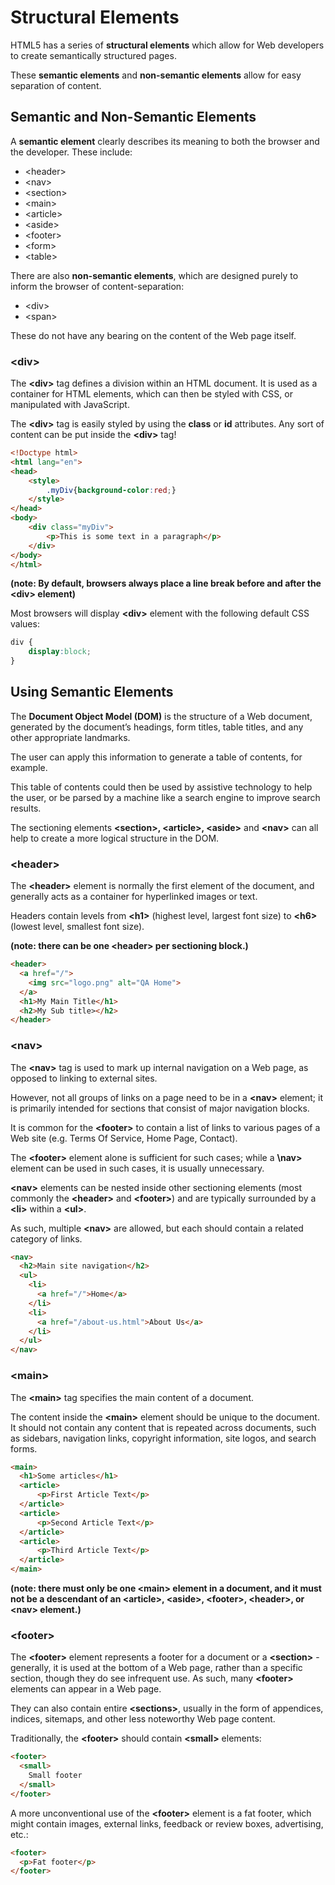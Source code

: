 # Structural Elements

HTML5 has a series of **structural elements** which allow for Web developers to create semantically structured pages.

These **semantic elements** and **non-semantic elements** allow for easy separation of content.

## Semantic and Non-Semantic Elements

A **semantic element** clearly describes its meaning to both the browser and the developer. 
These include:

* \<header>
* \<nav>
* \<section>
* \<main>
* \<article>
* \<aside>
* \<footer>
* \<form>
* \<table>

There are also **non-semantic elements**, which are designed purely to inform the browser of content-separation:

* \<div>
* \<span>

These do not have any bearing on the content of the Web page itself.

### \<div>

The **\<div>** tag defines a division within an HTML document. 
It is used as a container for HTML elements, which can then be styled with CSS, or manipulated with JavaScript.

The **\<div>** tag is easily styled by using the **class** or **id** attributes. 
Any sort of content can be put inside the **\<div>** tag!

```html
<!Doctype html>
<html lang="en">
<head>
    <style>
        .myDiv{background-color:red;}
    </style>
</head>
<body>
    <div class="myDiv">
        <p>This is some text in a paragraph</p>
    </div>
</body>
</html>
```

**(note: By default, browsers always place a line break before and after the \<div> element)**

Most browsers will display **\<div>** element with the following default CSS values:
```css
div {
    display:block;
}
```

## Using Semantic Elements

The **Document Object Model (DOM)** is the structure of a Web document, generated by the document’s headings, form titles, table titles, and any other appropriate landmarks.

The user can apply this information to generate a table of contents, for example.

This table of contents could then be used by assistive technology to help the user, or be parsed by a machine like a search engine to improve search results.

The sectioning elements **\<section>, \<article>, \<aside>** and **\<nav>** can all help to create a more logical structure in the DOM.

### \<header>

The **\<header>** element is normally the first element of the document, and generally acts as a container for hyperlinked images or text.

Headers contain levels from **\<h1>** (highest level, largest font size) to **\<h6>** (lowest level, smallest font size).

**(note: there can be one \<header> per sectioning block.)**

```html
<header>
  <a href="/">
    <img src="logo.png" alt="QA Home">
  </a>
  <h1>My Main Title</h1>
  <h2>My Sub title></h2>
</header>
```

### \<nav>

The **\<nav>** tag is used to mark up internal navigation on a Web page, as opposed to linking to external sites.

However, not all groups of links on a page need to be in a **\<nav>** element; it is primarily intended for sections that consist of major navigation blocks.

It is common for the **\<footer>** to contain a list of links to various pages of a Web site (e.g. Terms Of Service, Home Page, Contact).

The **\<footer>** element alone is sufficient for such cases; while a **\nav>** element can be used in such cases, it is usually unnecessary.

**\<nav>** elements can be nested inside other sectioning elements (most commonly the **\<header>** and **\<footer>**) and are typically surrounded by a **\<li>** within a **\<ul>**.

As such, multiple **\<nav>** are allowed, but each should contain a related category of links.

```html
<nav>
  <h2>Main site navigation</h2>
  <ul>
    <li>
      <a href="/">Home</a>
    </li>
    <li>
      <a href="/about-us.html">About Us</a>
    </li>
  </ul>
</nav>
```

### \<main>

The **\<main>** tag specifies the main content of a document.

The content inside the **\<main>** element should be unique to the document. 
It should not contain any content that is repeated across documents, such as sidebars, navigation links, copyright information, site logos, and search forms.

```html
<main>
  <h1>Some articles</h1>
  <article>
      <p>First Article Text</p>
  </article>
  <article>
      <p>Second Article Text</p>
  </article>
  <article>
      <p>Third Article Text</p>
  </article>
</main>
```

**(note: there must only be one \<main> element in a document, and it must not be a descendant of an \<article>, \<aside>, \<footer>, \<header>, or \<nav> element.)**

### \<footer>

The **\<footer>** element represents a footer for a document or a **\<section>** - generally, it is used at the bottom of a Web page, rather than a specific section, though they do see infrequent use. 
As such, many **\<footer>** elements can appear in a Web page.

They can also contain entire **\<sections>**, usually in the form of appendices, indices, sitemaps, and other less noteworthy Web page content.

Traditionally, the **\<footer>** should contain **\<small>** elements:
```html
<footer>
  <small>
    Small footer
  </small>
</footer>
```

A more unconventional use of the **\<footer>** element is a fat footer, which might contain images, external links, feedback or review boxes, advertising, etc.:
```html
<footer>
  <p>Fat footer</p>
</footer>
```









